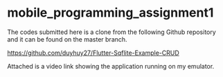 # mobile_programming_assignment1

The codes submitted here is a clone from the following Github repository and it can be found on the master branch.

https://github.com/duyhuy27/Flutter-Sqflite-Example-CRUD

Attached is a video link showing the application running on my emulator.
